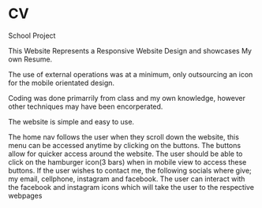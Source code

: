 # CV
School Project


This Website Represents a Responsive Website Design and showcases My own Resume.

The use of external operations was at a minimum, only outsourcing an icon for the mobile orientated design.

Coding was done primarrily from class and my own knowledge, however other techniques may have been encorperated.

The website is simple and easy to use.

The home nav follows the user when they scroll down the website, this menu can be accessed anytime by clicking on the buttons.
The buttons allow for quicker access around the website.
The user should be able to click on the hamburger icon(3 bars) when in mobile view to access these buttons.
If the user wishes to contact me, the following socials where give; my email, cellphone, instagram and facebook.
The user can interact with the facebook and instagram icons which will take the user to the respective webpages
